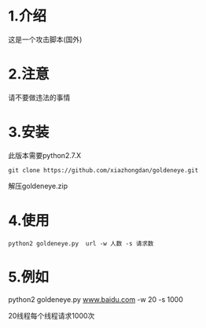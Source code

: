 # 1.介绍
这是一个攻击脚本(国外)

# 2.注意
请不要做违法的事情

# 3.安装
此版本需要python2.7.X

 ``` git clone https://github.com/xiazhongdan/goldeneye.git  ```
 
 解压goldeneye.zip
 
 # 4.使用
  ``` python2 goldeneye.py  url -w 人数 -s 请求数  ```
 
 # 5.例如
 python2 goldeneye.py  www.baidu.com -w 20 -s 1000
 
 20线程每个线程请求1000次
